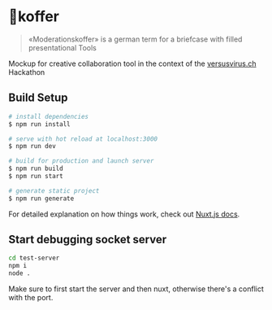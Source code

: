 # 🧳koffer

> «Moderationskoffer» is a german term for a briefcase with filled presentational Tools

Mockup for creative collaboration tool in the context of the [versusvirus.ch](https://www.versusvirus.ch/) Hackathon

## Build Setup

``` bash
# install dependencies
$ npm run install

# serve with hot reload at localhost:3000
$ npm run dev

# build for production and launch server
$ npm run build
$ npm run start

# generate static project
$ npm run generate
```

For detailed explanation on how things work, check out [Nuxt.js docs](https://nuxtjs.org).

## Start debugging socket server

```bash
cd test-server
npm i
node .
```

Make sure to first start the server and then nuxt, otherwise there's a conflict with the port.
